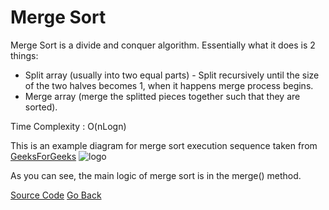 # Merge Sort

Merge Sort is a divide and conquer algorithm. Essentially what it does is 2 things:
* Split array (usually into two equal parts) - Split recursively until the size of the two halves becomes 1, when it happens merge process begins.
* Merge array (merge the splitted pieces together such that they are sorted).

Time Complexity : O(nLogn)

This is an example diagram for merge sort execution sequence taken from [GeeksForGeeks](https://www.geeksforgeeks.org)
![logo](https://www.geeksforgeeks.org/wp-content/uploads/Merge-Sort-Tutorial.png "Logo Title Text 2")

As you can see, the main logic of merge sort is in the merge() method.

[Source Code](https://github.com/foureyez/MyExperimentsWithJava/blob/master/src/main/java/com/algorithm/sort/MergeSort.java) 
[Go Back](https://foureyez.github.io/MyExperimentsWithJava/overview)